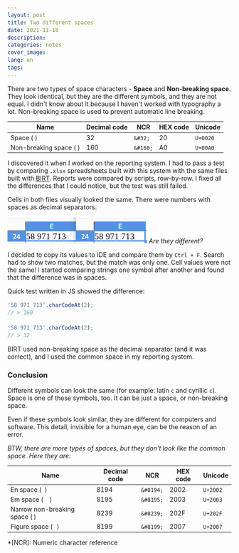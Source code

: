 ```yaml
---
layout: post
title: Two different spaces
date: 2021-11-18
description: 
categories: notes
cover_image: 
lang: en
tags:
---
```


There are two types of space characters - **Space** and **Non-breaking space**. They look identical, but they are the different symbols,
and they are not equal. I didn't know about it because I haven't worked with typography a lot. Non-breaking space is used to prevent
automatic line breaking.

| Name | Decimal code | NCR | HEX code | Unicode |
| --- | --- | --- | --- | --- |
| Space ( ) | 32 | `&#32;` | 20 | `U+0020` |
| Non-breaking space ( ) | 160 | `&#160;` | A0 | `U+00A0` |

I discovered it when I worked on the reporting system. I had to pass a test by comparing
`.xlsx` spreadsheets built with this system with the same files built with [BIRT](https://projects.eclipse.org/projects/technology.birt). Reports
were compared by scripts, row-by-row. I fixed all the differences that I could notice, but the test was still failed.

Cells in both files visually looked the same. There were numbers with spaces as decimal separators. 

![| 58 971 713 | 58 971 713 |](/data/images/posts/difference-between-cells.png)
*Are they different?*

I decided to copy its values to IDE and compare them by `Ctrl + F`. Search had to show two matches, but the match was only one.
Cell values were not the same! I started comparing strings one symbol after another and found that the difference was in spaces.

Quick test written in JS showed the difference:
```javascript
'58 971 713'.charCodeAt(2);
// > 160

'58 971 713'.charCodeAt(2);
// > 32
```

BIRT used non-breaking space as the decimal separator (and it was correct), and I used the common space in my reporting system. 

### Conclusion

Different symbols can look the same (for example: latin `c` and cyrillic `с`). Space is one of these symbols, too. 
It can be just a space, or non-breaking space.

Even if these symbols look similar, they are different for computers and software. 
This detail, invisible for a human eye, can be the reason of an error.

*BTW, there are more types of spaces, but they don't look like the common space. Here they are:*

| Name | Decimal code | NCR | HEX code | Unicode |
| --- | --- | --- | --- | --- |
| En space ( ) | 8194 | `&#8194;` | 2002 | `U+2002` |
| Em space ( ) | 8195 | `&#8195;` | 2003 | `U+2003` |
| Narrow non-breaking space ( ) | 8239 | `&#8239;` | 202F | `U+202F` |
| Figure space ( ) | 8199 | `&#8199;` | 2007 | `U+2007` |

*[NCR]: Numeric character reference